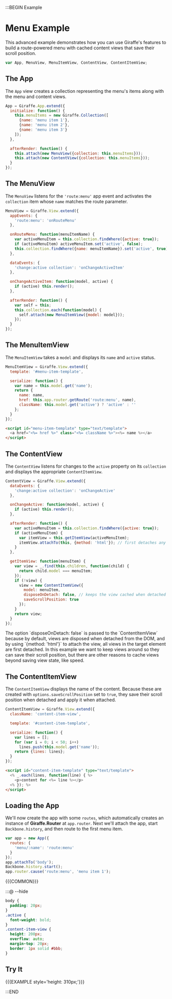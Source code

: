 :::BEGIN Example


# Menu Example

This advanced example demonstrates how you can use Giraffe's features to build a
route-powered menu with cached content views that save their scroll position.

```js
var App, MenuView, MenuItemView, ContentView, ContentItemView;
```

## The App

The `App` view creates a collection representing the menu's items along with the
menu and content views.

```js
App = Giraffe.App.extend({
  initialize: function() {
    this.menuItems = new Giraffe.Collection([
      {name: 'menu item 1'},
      {name: 'menu item 2'},
      {name: 'menu item 3'}
    ]);
  },

  afterRender: function() {
    this.attach(new MenuView({collection: this.menuItems}));
    this.attach(new ContentView({collection: this.menuItems}));
  }
});
```

## The MenuView

The `MenuView` listens for the `'route:menu'` app event and activates the
`collection` item whose `name` matches the route parameter.

```js
MenuView = Giraffe.View.extend({
  appEvents: {
    'route:menu': 'onRouteMenu'
  },

  onRouteMenu: function(menuItemName) {
    var activeMenuItem = this.collection.findWhere({active: true});
    if (activeMenuItem) activeMenuItem.set('active', false);
    this.collection.findWhere({name: menuItemName}).set('active', true);
  },

  dataEvents: {
    'change:active collection': 'onChangeActiveItem'
  },

  onChangeActiveItem: function(model, active) {
    if (active) this.render();
  },

  afterRender: function() {
    var self = this;
    this.collection.each(function(model) {
      self.attach(new MenuItemView({model: model}));
    });
  }
});
```

## The MenuItemView

The `MenuItemView` takes a `model` and displays its `name` and `active` status.

```js
MenuItemView = Giraffe.View.extend({
  template: '#menu-item-template',

  serialize: function() {
    var name = this.model.get('name');
    return {
      name: name,
      href: this.app.router.getRoute('route:menu', name),
      className: this.model.get('active') ? 'active' : ''
    };
  }
});
```

```html
<script id="menu-item-template" type="text/template">
  <a href="<%= href %>" class="<%= className %>"><%= name %></a>
</script>
```

## The ContentView

The `ContentView` listens for changes to the `active` property on its
`collection` and displays the appropriate `ContentItemView`.

```js
ContentView = Giraffe.View.extend({
  dataEvents: {
    'change:active collection': 'onChangeActive'
  },

  onChangeActive: function(model, active) {
    if (active) this.render();
  },

  afterRender: function() {
    var activeMenuItem = this.collection.findWhere({active: true});
    if (activeMenuItem) {
      var itemView = this.getItemView(activeMenuItem);
      itemView.attachTo(this, {method: 'html'}); // first detaches any view in this.$el
    }
  },

  getItemView: function(menuItem) {
    var view = _.find(this.children, function(child) {
      return child.model === menuItem;
    });
    if (!view) {
      view = new ContentItemView({
        model: menuItem,
        disposeOnDetach: false, // keeps the view cached when detached
        saveScrollPosition: true
      });
    }
    return view;
  }
});
```

<div class="note">
The option `disposeOnDetach: false` is passed to the `ContentItemView` because
by default, views are disposed when detached from the DOM, and by using
`{method: 'html'}` to attach the view, all views in the target element are first
detached. In this example we want to keep views around so they can save their
scroll position, but there are other reasons to cache views beyond saving view
state, like speed.
</div>

## The ContentItemView

The `ContentItemView` displays the name of the content. Because these are
created with `options.saveScrollPosition` set to `true`, they save their scroll
position when detached and apply it when attached.

```js
ContentItemView = Giraffe.View.extend({
  className: 'content-item-view',

  template: '#content-item-template',

  serialize: function() {
    var lines = [];
    for (var i = 0; i < 50; i++)
      lines.push(this.model.get('name'));
    return {lines: lines};
  }
});
```

```html
<script id="content-item-template" type="text/template">
  <% _.each(lines, function(line) { %>
    <p>content for <%= line %></p>
  <% }); %>
</script>
```

## Loading the App

We'll now create the app with some `routes`, which automatically creates an
instance of **Giraffe.Router** at `app.router`. Next we'll attach the app, start
`Backbone.history`, and then route to the first menu item.

```js
var app = new App({
  routes: {
    'menu/:name': 'route:menu'
  }
});
app.attachTo('body');
Backbone.history.start();
app.router.cause('route:menu', 'menu item 1');
```

{{{COMMON}}}

:::@ --hide

```css
body {
  padding: 20px;
}
.active {
  font-weight: bold;
}
.content-item-view {
  height: 200px;
  overflow: auto;
  margin-top: 20px;
  border: 1px solid #bbb;
}
```

## Try It

{{{EXAMPLE style='height: 310px;'}}}


:::END
